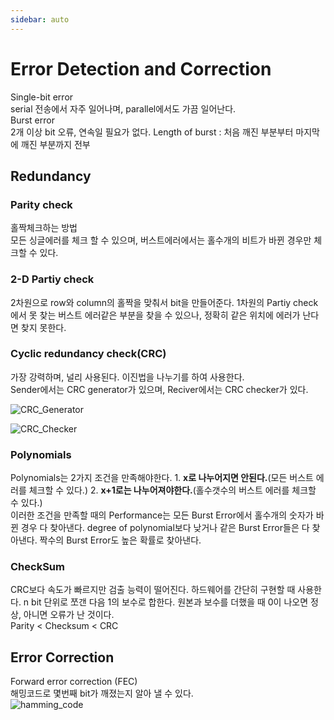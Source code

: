 ```yaml
---
sidebar: auto
---
```


# Error Detection and Correction

Single-bit error  
serial 전송에서 자주 일어나며, parallel에서도 가끔 일어난다.  
Burst error  
2개 이상 bit 오류, 연속일 필요가 없다. Length of burst : 처음 깨진 부분부터 마지막에 깨진 부분까지 전부  

## Redundancy  
### Parity check  
홀짝체크하는 방법  
모든 싱글에러를 체크 할 수 있으며, 버스트에러에서는 홀수개의 비트가 바뀐 경우만 체크할 수 있다.  
### 2-D Partiy check  
2차원으로 row와 column의 홀짝을 맞춰서 bit을 만들어준다. 1차원의 Partiy check에서 못 찾는 버스트 에러같은 부분을 찾을 수 있으나, 정확히 같은 위치에 에러가 난다면 찾지 못한다.  

### Cyclic redundancy check(CRC)  
가장 강력하며, 널리 사용된다. 이진법을 나누기를 하여 사용한다.  
Sender에서는 CRC generator가 있으며, Reciver에서는 CRC checker가 있다.  

![CRC_Generator](/TIL/images/Data_Communication/CRC_Generator.JPG)  

![CRC_Checker](/TIL/images/Data_Communication/CRC_Checker.JPG)  

### Polynomials
Polynomials는 2가지 조건을 만족해야한다. 1. **x로 나누어지면 안된다.**(모든 버스트 에러를 체크할 수 있다.) 2. **x+1로는 나누어져야한다.**(홀수갯수의 버스트 에러를 체크할 수 있다.)  
이러한 조건을 만족할 때의 Performance는 모든 Burst Error에서 홀수개의 숫자가 바뀐 경우 다 찾아낸다. degree of polynomial보다 낮거나 같은 Burst Error들은 다 찾아낸다. 짝수의 Burst Error도 높은 확률로 찾아낸다.  

### CheckSum  
CRC보다 속도가 빠르지만 검출 능력이 떨어진다. 하드웨어를 간단히 구현할 때 사용한다. n bit 단위로 쪼갠 다음 1의 보수로 합한다. 원본과 보수를 더했을 때 0이 나오면 정상, 아니면 오류가 난 것이다.  
Parity < Checksum < CRC  

## Error Correction  
Forward error correction (FEC)  
해밍코드로 몇번째 bit가 깨졌는지 알아 낼 수 있다.  
![hamming_code](/TIL/images/Data_Communication/hamming_code.JPG)  